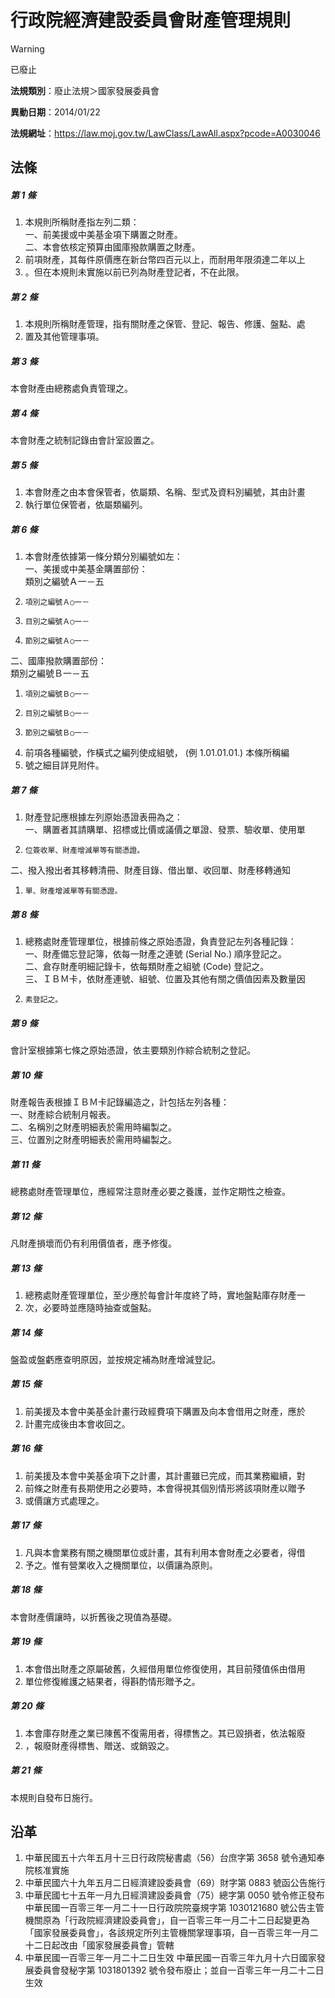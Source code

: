 # 行政院經濟建設委員會財產管理規則


> [!WARNING]
> 已廢止


**法規類別**：廢止法規＞國家發展委員會

**異動日期**：2014/01/22  

**法規網址**：https://law.moj.gov.tw/LawClass/LawAll.aspx?pcode=A0030046



## 法條
##### 第 1 條
1. 本規則所稱財產指左列二類：  
一、前美援或中美基金項下購置之財產。  
二、本會依核定預算由國庫撥款購置之財產。
1. 前項財產，其每件原價應在新台幣四百元以上，而耐用年限須達二年以上
1. 。但在本規則未實施以前已列為財產登記者，不在此限。

##### 第 2 條
1. 本規則所稱財產管理，指有關財產之保管、登記、報告、修護、盤點、處
1. 置及其他管理事項。

##### 第 3 條
本會財產由總務處負責管理之。

##### 第 4 條
本會財產之統制記錄由會計室設置之。

##### 第 5 條
1. 本會財產之由本會保管者，依屬類、名稱、型式及資料別編號，其由計畫
1. 執行單位保管者，依屬類編列。

##### 第 6 條
1. 本會財產依據第一條分類分別編號如左：  
一、美援或中美基金購置部份：  
    類別之編號Ａ一－五
1.     項別之編號Ａ○一－
1.     目別之編號Ａ○一－
1.     節別之編號Ａ○一－  
二、國庫撥款購置部份：  
    類別之編號Ｂ一－五
1.     項別之編號Ｂ○一－
1.     目別之編號Ｂ○一－
1.     節別之編號Ｂ○一－
1. 前項各種編號，作橫式之編列使成組號， (例 1.01.01.01.) 本條所稱編
1. 號之細目詳見附件。

##### 第 7 條
1. 財產登記應根據左列原始憑證表冊為之：  
一、購置者其請購單、招標或比價或議價之單證、發票、驗收單、使用單
1.     位簽收單、財產增減單等有關憑證。  
二、撥入撥出者其移轉清冊、財產目錄、借出單、收回單、財產移轉通知
1.     單、財產增減單等有關憑證。

##### 第 8 條
1. 總務處財產管理單位，根據前條之原始憑證，負責登記左列各種記錄：  
一、財產備忘登記簿，依每一財產之連號 (Serial No.) 順序登記之。  
二、倉存財產明細記錄卡，依每類財產之組號 (Code) 登記之。  
三、ＩＢＭ卡，依財產連號、組號、位置及其他有關之價值因素及數量因
1.     素登記之。

##### 第 9 條
會計室根據第七條之原始憑證，依主要類別作綜合統制之登記。

##### 第 10 條
財產報告表根據ＩＢＭ卡記錄編造之，計包括左列各種：  
一、財產綜合統制月報表。  
二、名稱別之財產明細表於需用時編製之。  
三、位置別之財產明細表於需用時編製之。

##### 第 11 條
總務處財產管理單位，應經常注意財產必要之養護，並作定期性之檢查。

##### 第 12 條
凡財產損壞而仍有利用價值者，應予修復。

##### 第 13 條
1. 總務處財產管理單位，至少應於每會計年度終了時，實地盤點庫存財產一
1. 次，必要時並應隨時抽查或盤點。

##### 第 14 條
盤盈或盤虧應查明原因，並按規定補為財產增減登記。

##### 第 15 條
1. 前美援及本會中美基金計畫行政經費項下購置及向本會借用之財產，應於
1. 計畫完成後由本會收回之。

##### 第 16 條
1. 前美援及本會中美基金項下之計畫，其計畫雖已完成，而其業務繼續，對
1. 前條之財產有長期使用之必要時，本會得視其個別情形將該項財產以贈予
1. 或價讓方式處理之。

##### 第 17 條
1. 凡與本會業務有關之機關單位或計畫，其有利用本會財產之必要者，得借
1. 予之。惟有營業收入之機關單位，以價讓為原則。

##### 第 18 條
本會財產價讓時，以折舊後之現值為基礎。

##### 第 19 條
1. 本會借出財產之原屬破舊，久經借用單位修復使用，其目前殘值係由借用
1. 單位修復維護之結果者，得斟酌情形贈予之。

##### 第 20 條
1. 本會庫存財產之業已陳舊不復需用者，得標售之。其已毀損者，依法報廢
1. ，報廢財產得標售、贈送、或銷毀之。

##### 第 21 條
本規則自發布日施行。

## 沿革
1. 中華民國五十六年五月十三日行政院秘書處（56）台庶字第 3658 號令通知奉院核准實施
1. 中華民國六十九年五月二日經濟建設委員會（69）財字第 0883 號函公告施行
1. 中華民國七十五年一月九日經濟建設委員會（75）總字第 0050 號令修正發布中華民國一百零三年一月二十一日行政院院臺規字第 1030121680 號公告主管機關原為「行政院經濟建設委員會」，自一百零三年一月二十二日起變更為「國家發展委員會」，各該規定所列主管機關掌理事項，自一百零三年一月二十二日起改由「國家發展委員會」管轄
1. 中華民國一百零三年一月二十二日生效                            中華民國一百零三年九月十六日國家發展委員會發秘字第 1031801392 號令發布廢止；並自一百零三年一月二十二日生效                  
